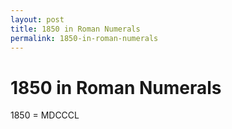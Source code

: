 ```yaml
---
layout: post
title: 1850 in Roman Numerals
permalink: 1850-in-roman-numerals
---
```


# 1850 in Roman Numerals

1850 = MDCCCL
